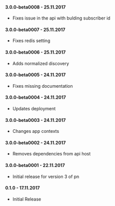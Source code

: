 #### 3.0.0-beta0008 - 25.11.2017
* Fixes issue in the api with bulding subscriber id

#### 3.0.0-beta0007 - 25.11.2017
* Fixes redis setting

#### 3.0.0-beta0006 - 25.11.2017
* Adds normalized discovery

#### 3.0.0-beta0005 - 24.11.2017
* Fixes missing documentation

#### 3.0.0-beta0004 - 24.11.2017
* Updates deployment

#### 3.0.0-beta0003 - 24.11.2017
* Changes app contexts

#### 3.0.0-beta0002 - 24.11.2017
* Removes dependencies from api host

#### 3.0.0-beta0001 - 22.11.2017
* Initial release for version 3 of pn

#### 0.1.0 - 17.11.2017
* Initial Release
